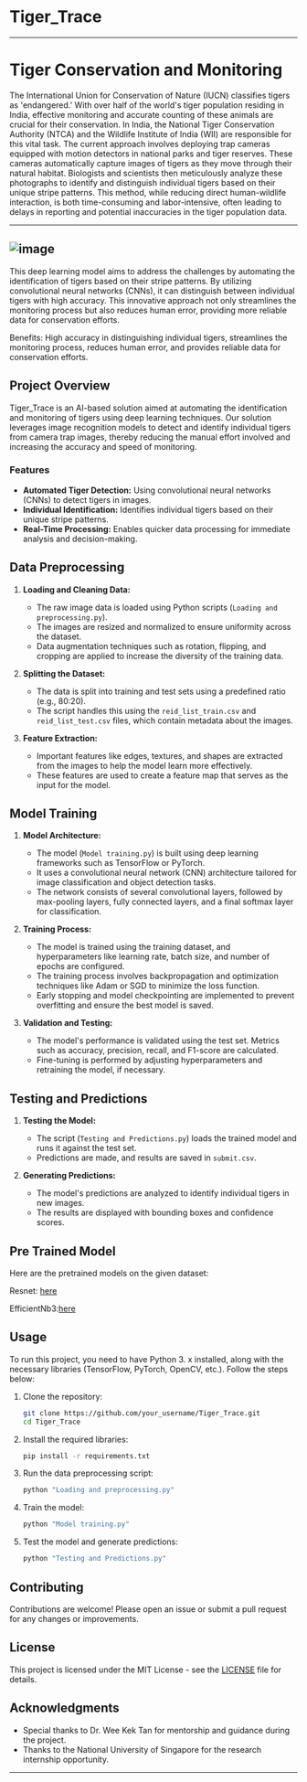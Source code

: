 # Tiger_Trace

---

# Tiger Conservation and Monitoring

The International Union for Conservation of Nature (IUCN) classifies tigers as 'endangered.' With over half of the world's tiger population residing in India, effective monitoring and accurate counting of these animals are crucial for their conservation. In India, the National Tiger Conservation Authority (NTCA) and the Wildlife Institute of India (WII) are responsible for this vital task. The current approach involves deploying trap cameras equipped with motion detectors in national parks and tiger reserves. These cameras automatically capture images of tigers as they move through their natural habitat. Biologists and scientists then meticulously analyze these photographs to identify and distinguish individual tigers based on their unique stripe patterns. This method, while reducing direct human-wildlife interaction, is both time-consuming and labor-intensive, often leading to delays in reporting and potential inaccuracies in the tiger population data.

---
![image](https://github.com/user-attachments/assets/cdaf8bf1-92b8-4c45-8529-4c1e209a729f)
---
This deep learning model aims to address the challenges by automating the identification of tigers based on their stripe patterns. By utilizing convolutional neural networks (CNNs), it can distinguish between individual tigers with high accuracy. This innovative approach not only streamlines the monitoring process but also reduces human error, providing more reliable data for conservation efforts.

Benefits:
High accuracy in distinguishing individual tigers, streamlines the monitoring process, reduces human error, and provides reliable data for conservation efforts.


## Project Overview

Tiger_Trace is an AI-based solution aimed at automating the identification and monitoring of tigers using deep learning techniques. Our solution leverages image recognition models to detect and identify individual tigers from camera trap images, thereby reducing the manual effort involved and increasing the accuracy and speed of monitoring.

### Features
- **Automated Tiger Detection:** Using convolutional neural networks (CNNs) to detect tigers in images.
- **Individual Identification:** Identifies individual tigers based on their unique stripe patterns.
- **Real-Time Processing:** Enables quicker data processing for immediate analysis and decision-making.

## Data Preprocessing

1. **Loading and Cleaning Data:**
   - The raw image data is loaded using Python scripts (`Loading and preprocessing.py`).
   - The images are resized and normalized to ensure uniformity across the dataset.
   - Data augmentation techniques such as rotation, flipping, and cropping are applied to increase the diversity of the training data.
   
2. **Splitting the Dataset:**
   - The data is split into training and test sets using a predefined ratio (e.g., 80:20).
   - The script handles this using the `reid_list_train.csv` and `reid_list_test.csv` files, which contain metadata about the images.

3. **Feature Extraction:**
   - Important features like edges, textures, and shapes are extracted from the images to help the model learn more effectively.
   - These features are used to create a feature map that serves as the input for the model.

## Model Training

1. **Model Architecture:**
   - The model (`Model training.py`) is built using deep learning frameworks such as TensorFlow or PyTorch.
   - It uses a convolutional neural network (CNN) architecture tailored for image classification and object detection tasks.
   - The network consists of several convolutional layers, followed by max-pooling layers, fully connected layers, and a final softmax layer for classification.

2. **Training Process:**
   - The model is trained using the training dataset, and hyperparameters like learning rate, batch size, and number of epochs are configured.
   - The training process involves backpropagation and optimization techniques like Adam or SGD to minimize the loss function.
   - Early stopping and model checkpointing are implemented to prevent overfitting and ensure the best model is saved.

3. **Validation and Testing:**
   - The model's performance is validated using the test set. Metrics such as accuracy, precision, recall, and F1-score are calculated.
   - Fine-tuning is performed by adjusting hyperparameters and retraining the model, if necessary.

## Testing and Predictions

1. **Testing the Model:**
   - The script (`Testing and Predictions.py`) loads the trained model and runs it against the test set.
   - Predictions are made, and results are saved in `submit.csv`.

2. **Generating Predictions:**
   - The model's predictions are analyzed to identify individual tigers in new images.
   - The results are displayed with bounding boxes and confidence scores.

## Pre Trained Model
Here are the pretrained models on the given dataset:

Resnet: [here](https://1drv.ms/f/s!AjMzlbqC81_ZapGumRTu-EsxWkI?e=VqcIDM)


EfficientNb3:[here](https://1drv.ms/f/s!AjMzlbqC81_ZapGumRTu-EsxWkI?e=VqcIDM)


## Usage

To run this project, you need to have Python 3. x installed, along with the necessary libraries (TensorFlow, PyTorch, OpenCV, etc.). Follow the steps below:

1. Clone the repository:
   ```bash
   git clone https://github.com/your_username/Tiger_Trace.git
   cd Tiger_Trace
   ```

2. Install the required libraries:
   ```bash
   pip install -r requirements.txt
   ```

3. Run the data preprocessing script:
   ```bash
   python "Loading and preprocessing.py"
   ```

4. Train the model:
   ```bash
   python "Model training.py"
   ```

5. Test the model and generate predictions:
   ```bash
   python "Testing and Predictions.py"
   ```

## Contributing

Contributions are welcome! Please open an issue or submit a pull request for any changes or improvements.

## License

This project is licensed under the MIT License - see the [LICENSE](LICENSE) file for details.

## Acknowledgments

- Special thanks to Dr. Wee Kek Tan for mentorship and guidance during the project.
- Thanks to the National University of Singapore for the research internship opportunity.

---





